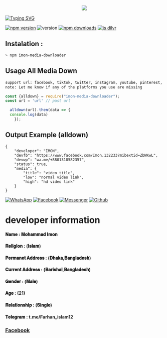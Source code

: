<h3 align="center">
  
  <p align="center"><img src="https://img.shields.io/badge/WLCM%20TO -IMON MEDIA DOWNLOADER-green?colorA=%23ff0000&colorB=%23017e40&style=flat-square">  
  
</h3>

[![Typing SVG](https://readme-typing-svg.herokuapp.com?font=Neuton&size=25&color=30FF40&background=000000&center=true&vCenter=true&width=360&height=60&lines=Hello+World%2C+I'm+IMON-404+Here+🤙;𝙸𝚃'𝚜+𝙽𝙾𝚃+𝙰+𝙹𝚄𝚂𝚃+𝙽𝙰𝙼𝙴+𝙱𝚁𝙾+🥱;𝙸𝚃'𝚜+𝙰+𝙱𝚁𝙰𝙽𝙳+🔥;Respect+IMON-404+🥀;Thanks+My+All+Friend+🤙+🥰)](https://git.io/typing-svg)


<a href="https://www.npmjs.com/package/imon-media-downloader"><img alt="npm version" src="https://img.shields.io/npm/v/imon-media-downloader.svg?style=flat-square"></a>
<img alt="version" src="https://img.shields.io/github/package-json/v/imon-404/imon-media-downloader?label=github&style=flat-square">
<a href="https://www.npmjs.com/package/imon-media-downloader"><img src="https://img.shields.io/npm/dm/imran-dlmedia.svg?style=flat-square" alt="npm downloads"></a>
[![js dilvr](https://data.jsdelivr.com/v1/package/npm/imran-dlmedia/badge)](https://www.jsdelivr.com/package/npm/imon-media-downloader)

## Instalation :
```bash
> npm imon-media-downloader
```


## Usage All Media Down
```bash
support url: facebook, tiktok, twitter, instagram, youtube, pinterest, gdrive, capcut, likee, threads
note: Let me know if any of the platforms you use are missing
```
```js
const {alldown} = require("imon-media-downloader");
const url = 'url' // past url

  alldown(url).then(data => {
  console.log(data)
    });
```
## Output Example (alldown)
```
{
    "developer": "IMON",
    "devfb": "https://www.facebook.com/Imon.132233?mibextid=ZbWKwL",
    "devwp": "wa.me/+8801318582357",
    "status": true,
    "media": {
        "title": "video title",
        "low": "normal video link",
        "high": "hd video link"
    }
}
```

[![WhatsApp](https://img.shields.io/badge/WhatsApp-green?style=for-the-badge&logo=whatsapp)](https://wa.me/+8801318582357)
[![Facebook](https://img.shields.io/badge/Facebook-green?style=for-the-badge&logo=facebook)](https://www.facebook.com/Imon.132233?mibextid=ZbWKwL)
[![Messenger](https://img.shields.io/badge/Chat-Messenger-blue?style=for-the-badge&logo=messenger)](https://m.me/100075122837809)
[![Github](https://img.shields.io/badge/Github-MrDarkYTgreen?style=for-the-badge&logo=github)](https://github.com/imon-404)


# developer information 
#### 𝐍𝐚𝐦𝐞        : 𝐌𝐨𝐡𝐚𝐦𝐦𝐚𝐝 𝐈𝐦𝐨𝐧
#### 𝐑𝐞𝐥𝐥𝐠𝐥𝐨𝐧    : (𝐈𝐬𝐥𝐚𝐦)
#### 𝐏𝐞𝐫𝐦𝐚𝐧𝐞𝐭 𝐀𝐝𝐝𝐫𝐞𝐬𝐬 : (𝐃𝐡𝐚𝐤𝐚,𝐁𝐚𝐧𝐠𝐥𝐚𝐝𝐞𝐬𝐡)
#### 𝐂𝐮𝐫𝐫𝐞𝐧𝐭 𝐀𝐝𝐝𝐫𝐞𝐬𝐬 : (𝐁𝐚𝐫𝐢𝐬𝐡𝐚𝐥,𝐁𝐚𝐧𝐠𝐥𝐚𝐝𝐞𝐬𝐡)
#### 𝐆𝐞𝐧𝐝𝐞𝐫     : (𝐌𝐚𝐥𝐞)
#### 𝐀𝐠𝐞            :  (21)
#### 𝐑𝐞𝐥𝐚𝐭𝐢𝐨𝐧𝐬𝐡𝐢𝐩 : (𝐒𝐢𝐧𝐠𝐥𝐞)
#### 𝐓𝐞𝐥𝐞𝐠𝐫𝐚𝐦  : t.me/Farhan_islam12
### [Facebook](https://www.facebook.com/Imon.132233?mibextid=ZbWKwL)
